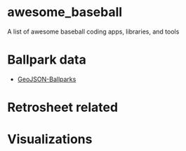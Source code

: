 # awesome_baseball
A list of awesome baseball coding apps, libraries, and tools

# Ballpark data

* [GeoJSON-Ballparks](https://github.com/cageyjames/GeoJSON-Ballparks)

# Retrosheet related 

# Visualizations
